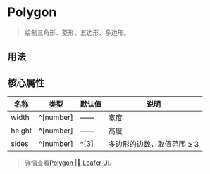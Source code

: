 <script setup lang="ts">
import code from './Polygon.vue?raw'
</script>
# Polygon
>
> 绘制三角形、菱形、五边形、多边形。
>

## 用法

<Repl :code />


## 核心属性

| 名称 | 类型 | 默认值 | 说明 |
| --- | --- | --- | --- |
| width | ^[number] | —— | 宽度 |
| height | ^[number] | —— | 高度 |
| sides | ^[number] | ^[3] | 多边形的边数，取值范围 ≥ 3 |

> 详情查看[Polygon |🌿 Leafer UI](https://www.leaferjs.com/ui/guide/display/Polygon.html)。


<!-- ## 事件

| 名称 | 说明 |
| --- | --- | -->
